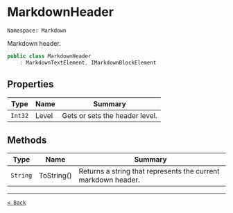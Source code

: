 # MarkdownHeader

`Namespace: Markdown`

Markdown header.

```csharp
public class MarkdownHeader
    : MarkdownTextElement, IMarkdownBlockElement
```

## Properties

| Type | Name | Summary |
| --- | --- | --- |
| `Int32` | Level | Gets or sets the header level. |

## Methods

| Type | Name | Summary |
| --- | --- | --- |
| `String` | ToString() | Returns a string that represents the current markdown header. |

---

[`< Back`](../)
